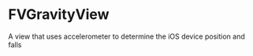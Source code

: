 FVGravityView
=============

A view that uses accelerometer to determine the iOS device position and falls
